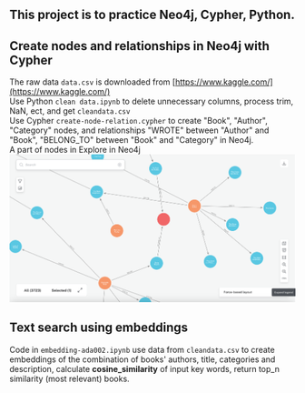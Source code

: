 ## This project is to practice Neo4j, Cypher, Python.  

## Create nodes and relationships in Neo4j with Cypher

The raw data `data.csv` is downloaded from [https://www.kaggle.com/](https://www.kaggle.com/)  
Use Python `clean data.ipynb` to delete unnecessary columns, process trim, NaN, ect, and get `cleandata.csv`   
Use Cypher `create-node-relation.cypher` to create "Book", "Author", "Category" nodes, and relationships "WROTE" between "Author" and "Book", 
"BELONG_TO" between "Book" and "Category" in Neo4j.  
A part of nodes in Explore in Neo4j
![screenshot of nodes in Neo4j](https://github.com/Sunying-RONG/neo4j-literature/blob/main/Screenshot%202024-06-15%20at%2021.11.18.png)

## Text search using embeddings

Code in `embedding-ada002.ipynb` use data from `cleandata.csv` to create embeddings of the combination of books' authors, title, categories and description, 
calculate **cosine_similarity** of input key words, return top_n similarity (most relevant) books.
